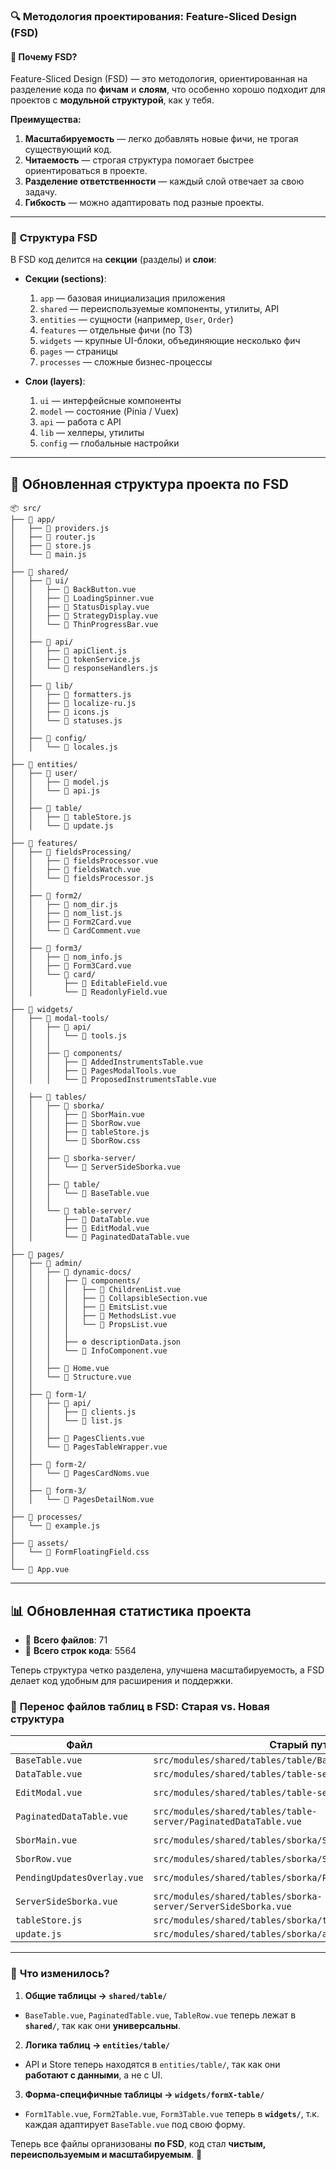 ### 🔍 Методология проектирования: **Feature-Sliced Design (FSD)**

#### 📌 **Почему FSD?**

Feature-Sliced Design (FSD) — это методология, ориентированная на разделение кода по **фичам** и **слоям**, что особенно
хорошо подходит для проектов с **модульной структурой**, как у тебя.

**Преимущества:**

1. **Масштабируемость** — легко добавлять новые фичи, не трогая существующий код.
2. **Читаемость** — строгая структура помогает быстрее ориентироваться в проекте.
3. **Разделение ответственности** — каждый слой отвечает за свою задачу.
4. **Гибкость** — можно адаптировать под разные проекты.

---

### 📂 **Структура FSD**

В FSD код делится на **секции** (разделы) и **слои**:

- **Секции (sections)**:
    1. `app` — базовая инициализация приложения
    2. `shared` — переиспользуемые компоненты, утилиты, API
    3. `entities` — сущности (например, `User`, `Order`)
    4. `features` — отдельные фичи (по ТЗ)
    5. `widgets` — крупные UI-блоки, объединяющие несколько фич
    6. `pages` — страницы
    7. `processes` — сложные бизнес-процессы

- **Слои (layers)**:
    1. `ui` — интерфейсные компоненты
    2. `model` — состояние (Pinia / Vuex)
    3. `api` — работа с API
    4. `lib` — хелперы, утилиты
    5. `config` — глобальные настройки

---

## 📂 **Обновленная структура проекта по FSD**

```
📦 src/
├── 📂 app/
│   ├── 📜 providers.js
│   ├── 📜 router.js
│   ├── 📜 store.js
│   └── 📜 main.js
│
├── 📂 shared/
│   ├── 📂 ui/
│   │   ├── 📗 BackButton.vue
│   │   ├── 📗 LoadingSpinner.vue
│   │   ├── 📗 StatusDisplay.vue
│   │   ├── 📗 StrategyDisplay.vue
│   │   └── 📗 ThinProgressBar.vue
│   │
│   ├── 📂 api/
│   │   ├── 📜 apiClient.js
│   │   ├── 📜 tokenService.js
│   │   └── 📜 responseHandlers.js
│   │
│   ├── 📂 lib/
│   │   ├── 📜 formatters.js
│   │   ├── 📜 localize-ru.js
│   │   ├── 📜 icons.js
│   │   └── 📜 statuses.js
│   │
│   ├── 📂 config/
│   │   └── 📜 locales.js
│
├── 📂 entities/
│   ├── 📂 user/
│   │   ├── 📜 model.js
│   │   └── 📜 api.js
│   │
│   ├── 📂 table/
│   │   ├── 📜 tableStore.js
│   │   └── 📜 update.js
│
├── 📂 features/
│   ├── 📂 fieldsProcessing/
│   │   ├── 📗 fieldsProcessor.vue
│   │   ├── 📗 fieldsWatch.vue
│   │   └── 📜 fieldsProcessor.js
│   │
│   ├── 📂 form2/
│   │   ├── 📜 nom_dir.js
│   │   ├── 📜 nom_list.js
│   │   ├── 📗 Form2Card.vue
│   │   └── 📗 CardComment.vue
│   │
│   ├── 📂 form3/
│   │   ├── 📜 nom_info.js
│   │   ├── 📗 Form3Card.vue
│   │   └── 📂 card/
│   │       ├── 📗 EditableField.vue
│   │       └── 📗 ReadonlyField.vue
│
├── 📂 widgets/
│   ├── 📂 modal-tools/
│   │   ├── 📂 api/
│   │   │   └── 📜 tools.js
│   │   │
│   │   ├── 📂 components/
│   │   │   ├── 📗 AddedInstrumentsTable.vue
│   │   │   ├── 📗 PagesModalTools.vue
│   │   │   └── 📗 ProposedInstrumentsTable.vue
│
│   ├── 📂 tables/
│   │   ├── 📂 sborka/
│   │   │   ├── 📗 SborMain.vue
│   │   │   ├── 📗 SborRow.vue
│   │   │   ├── 📜 tableStore.js
│   │   │   └── 🎨 SborRow.css
│   │   │
│   │   ├── 📂 sborka-server/
│   │   │   └── 📗 ServerSideSborka.vue
│   │   │
│   │   ├── 📂 table/
│   │   │   └── 📗 BaseTable.vue
│   │   │
│   │   └── 📂 table-server/
│   │       ├── 📗 DataTable.vue
│   │       ├── 📗 EditModal.vue
│   │       └── 📗 PaginatedDataTable.vue
│
├── 📂 pages/
│   ├── 📂 admin/
│   │   ├── 📂 dynamic-docs/
│   │   │   ├── 📂 components/
│   │   │   │   ├── 📗 ChildrenList.vue
│   │   │   │   ├── 📗 CollapsibleSection.vue
│   │   │   │   ├── 📗 EmitsList.vue
│   │   │   │   ├── 📗 MethodsList.vue
│   │   │   │   └── 📗 PropsList.vue
│   │   │   │
│   │   │   ├── ⚙️ descriptionData.json
│   │   │   └── 📗 InfoComponent.vue
│   │   │
│   │   ├── 📗 Home.vue
│   │   └── 📗 Structure.vue
│   │
│   ├── 📂 form-1/
│   │   ├── 📂 api/
│   │   │   ├── 📜 clients.js
│   │   │   └── 📜 list.js
│   │   │
│   │   ├── 📗 PagesClients.vue
│   │   └── 📗 PagesTableWrapper.vue
│   │
│   ├── 📂 form-2/
│   │   └── 📗 PagesCardNoms.vue
│   │
│   ├── 📂 form-3/
│   │   └── 📗 PagesDetailNom.vue
│
├── 📂 processes/
│   └── 📜 example.js
│
├── 📂 assets/
│   └── 🎨 FormFloatingField.css
│
└── 📜 App.vue
```

---

## 📊 **Обновленная статистика проекта**

- 📄 **Всего файлов**: 71
- 📜 **Всего строк кода**: 5564

Теперь структура четко разделена, улучшена масштабируемость, а FSD делает код удобным для расширения и поддержки.

### 📌 **Перенос файлов таблиц в FSD: Старая vs. Новая структура**

| **Файл**                    | **Старый путь**                                                 | **Новый путь (FSD)**                                |
|-----------------------------|-----------------------------------------------------------------|-----------------------------------------------------|
| `BaseTable.vue`             | `src/modules/shared/tables/table/BaseTable.vue`                 | `src/shared/table/BaseTable.vue`                    |
| `DataTable.vue`             | `src/modules/shared/tables/table-server/DataTable.vue`          | `src/shared/table/PaginatedTable.vue`               |
| `EditModal.vue`             | `src/modules/shared/tables/table-server/EditModal.vue`          | `src/widgets/formX-table/EditModal.vue`             |
| `PaginatedDataTable.vue`    | `src/modules/shared/tables/table-server/PaginatedDataTable.vue` | `src/shared/table/PaginatedTable.vue`               |
| `SborMain.vue`              | `src/modules/shared/tables/sborka/SborMain.vue`                 | `src/widgets/form1-table/Form1Table.vue`            |
| `SborRow.vue`               | `src/modules/shared/tables/sborka/SborRow.vue`                  | `src/shared/table/TableRow.vue`                     |
| `PendingUpdatesOverlay.vue` | `src/modules/shared/tables/sborka/PendingUpdatesOverlay.vue`    | `src/widgets/form1-table/PendingUpdatesOverlay.vue` |
| `ServerSideSborka.vue`      | `src/modules/shared/tables/sborka-server/ServerSideSborka.vue`  | `src/widgets/form1-table/ServerSideTable.vue`       |
| `tableStore.js`             | `src/modules/shared/tables/sborka/tableStore.js`                | `src/entities/table/tableStore.js`                  |
| `update.js`                 | `src/modules/shared/tables/sborka/api/update.js`                | `src/entities/table/tableApi.js`                    |

---

### 🎯 **Что изменилось?**

1. **Общие таблицы → `shared/table/`**

- `BaseTable.vue`, `PaginatedTable.vue`, `TableRow.vue` теперь лежат в **`shared/`**, так как они **универсальны**.

2. **Логика таблиц → `entities/table/`**

- API и Store теперь находятся в `entities/table/`, так как они **работают с данными**, а не с UI.

3. **Форма-специфичные таблицы → `widgets/formX-table/`**

- `Form1Table.vue`, `Form2Table.vue`, `Form3Table.vue` теперь в **`widgets/`**, т.к. каждая адаптирует `BaseTable.vue`
  под свою форму.

Теперь все файлы организованы **по FSD**, код стал **чистым, переиспользуемым и масштабируемым**. 🚀